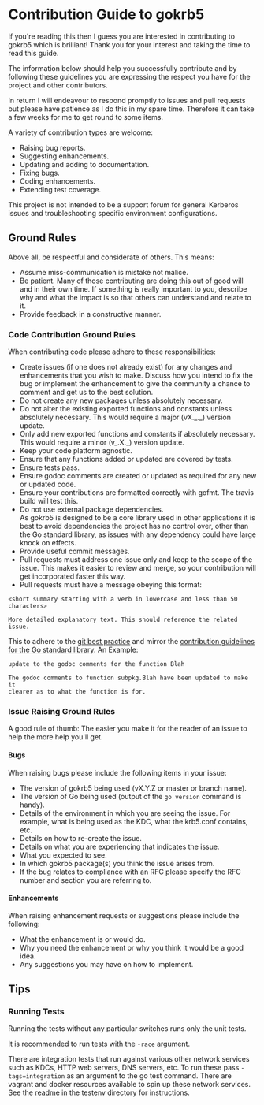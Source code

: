 # Contribution Guide to gokrb5

If you're reading this then I guess you are interested in contributing to gokrb5 which is brilliant!
Thank you for your interest and taking the time to read this guide.

The information below should help you successfully contribute and by following these guidelines you are expressing the 
respect you have for the project and other contributors.

In return I will endeavour to respond promptly to issues and pull requests but please have patience as I do this in my 
spare time. Therefore it can take a few weeks for me to get round to some items.

A variety of contribution types are welcome:
* Raising bug reports.
* Suggesting enhancements.
* Updating and adding to documentation.
* Fixing bugs.
* Coding enhancements.
* Extending test coverage.

This project is not intended to be a support forum for general Kerberos issues and troubleshooting specific environment 
configurations.

## Ground Rules

Above all, be respectful and considerate of others. This means:
* Assume miss-communication is mistake not malice.
* Be patient. Many of those contributing are doing this out of good will and in their own time.
If something is really important to you, describe why and what the impact is so that others can understand and relate to 
it.
* Provide feedback in a constructive manner.

### Code Contribution Ground Rules

When contributing code please adhere to these responsibilities:
* Create issues (if one does not already exist) for any changes and enhancements that you wish to make.
Discuss how you intend to fix the bug or implement the enhancement to give the community a chance to comment and get us 
to the best solution.
* Do not create any new packages unless absolutely necessary.
* Do not alter the existing exported functions and constants unless absolutely necessary. 
This would require a major (vX.\_.\_) version update.
* Only add new exported functions and constants if absolutely necessary. 
This would require a minor (v\_.X.\_) version update.
* Keep your code platform agnostic.
* Ensure that any functions added or updated are covered by tests.
* Ensure tests pass.
* Ensure godoc comments are created or updated as required for any new or updated code.
* Ensure your contributions are formatted correctly with gofmt. The travis build will test this.
* Do not use external package dependencies.  
As gokrb5 is designed to be a core library used in other applications it is best to avoid dependencies the project has 
no control over, other than the Go standard library, as issues with any dependency could have large knock on effects.
* Provide useful commit messages.
* Pull requests must address one issue only and keep to the scope of the issue. This makes it easier to review and merge, so your contribution will get
incorporated faster this way.
* Pull requests must have a message obeying this format:
```
<short summary starting with a verb in lowercase and less than 50 characters>

More detailed explanatory text. This should reference the related issue.
```
This to adhere to the [git best practice](https://git-scm.com/book/en/v2/Distributed-Git-Contributing-to-a-Project) and
mirror the [contribution guidelines for the Go standard library](https://golang.org/doc/contribute.html).
An Example:
```
update to the godoc comments for the function Blah

The godoc comments to function subpkg.Blah have been updated to make it
clearer as to what the function is for.
```

### Issue Raising Ground Rules
A good rule of thumb: The easier you make it for the reader of an issue to help the more help you'll get.

#### Bugs
When raising bugs please include the following items in your issue:
* The version of gokrb5 being used (vX.Y.Z or master or branch name).
* The version of Go being used (output of the ```go version``` command is handy).
* Details of the environment in which you are seeing the issue. For example, what is being used as the KDC,
what the krb5.conf contains, etc.
* Details on how to re-create the issue.
* Details on what you are experiencing that indicates the issue.
* What you expected to see.
* In which gokrb5 package(s) you think the issue arises from.
* If the bug relates to compliance with an RFC please specify the RFC number and section you are referring to.

#### Enhancements 
When raising enhancement requests or suggestions please include the following:
* What the enhancement is or would do.
* Why you need the enhancement or why you think it would be a good idea.
* Any suggestions you may have on how to implement.

## Tips

### Running Tests
Running the tests without any particular switches runs only the unit tests.

It is recommended to run tests with the ```-race``` argument.

There are integration tests that run against various other network services such as KDCs, HTTP web servers, DNS servers,
etc. To run these pass ```-tags=integration``` as an argument to the go test command.
There are vagrant and docker resources available to spin up these network services. See the
[readme](https://github.com/bolkedebruin/gokrb5/blob/master/testenv/README.md) in the testenv directory for instructions.
